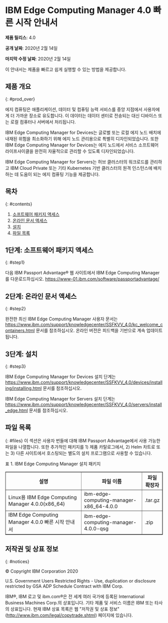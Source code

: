 # IBM Edge Computing Manager 4.0 빠른 시작 안내서

<b>제품 릴리스</b>: 4.0

<b>공개 날짜</b>: 2020년 2월 14일

<b>마지막 수정 날짜</b>: 2020년 2월 14일

이 안내서는 제품을 빠르고 쉽게 실행할 수 있는 방법을 제공합니다.

## 제품 개요
{: #prod_over}

에지 컴퓨팅은 애플리케이션, 데이터 및 컴퓨팅 능력 서비스를 중앙 지점에서 사용자에게 더 가까운 장소로 유도합니다. 이 데이터는 데이터 센터로 전송되는 대신 디바이스 또는 로컬 컴퓨터나 서버에서 처리됩니다.

IBM Edge Computing Manager for Devices는 글로벌 또는 로컬 에지 노드 배치에 내재된 위험을 최소화하기 위해 에지 노드 관리용으로 특별히 디자인되었습니다. 또한 IBM Edge Computing Manager for Devices는 에지 노드에서 서비스 소프트웨어 라이프사이클을 완전히 자율적으로 관리할 수 있도록 디자인되었습니다. 

IBM Edge Computing Manager for Servers는 허브 클러스터의 워크로드를 관리하고 IBM Cloud Private 또는 기타 Kubernetes 기반 클러스터의 원격 인스턴스에 배치하는 데 도움이 되는 에지 컴퓨팅 기능을 제공합니다.

## 목차
{: #contents}

 1. [소프트웨어 패키지 액세스](#step1)
 2. [온라인 문서 액세스](#step2)
 3. [설치](#step3)
 4. [파일 목록](#files)

## 1단계: 소프트웨어 패키지 액세스
{: #step1}

다음 IBM Passport Advantage® 웹 사이트에서 IBM Edge Computing Manager를 다운로드하십시오. https://www-01.ibm.com/software/passportadvantage/

## 2단계: 온라인 문서 액세스
{: #step2}

완전한 최신 IBM Edge Computing Manager 사용자 문서는 https://www.ibm.com/support/knowledgecenter/SSFKVV_4.0/kc_welcome_containers.html 문서를 참조하십시오. 온라인 버전은 피드백을 기반으로 계속 업데이트됩니다.

## 3단계: 설치
{: #step3}

IBM Edge Computing Manager for Devices 설치 단계는 https://www.ibm.com/support/knowledgecenter/SSFKVV_4.0/devices/installing/installing.html 문서를 참조하십시오. 

IBM Edge Computing Manager for Servers 설치 단계는 https://www.ibm.com/support/knowledgecenter/SSFKVV_4.0/servers/install_edge.html 문서를 참조하십시오. 

## 파일 목록
{: #files}
이 섹션은 사용자 번들에 대해 IBM Passport Advantage에서 사용 가능한 파일을 나열합니다. 또한 추가적인 패키지를 1) 제품 카탈로그에서, 2) Helm 차트로 또는 3) 다른 사이트에서 호스팅되는 별도의 설치 프로그램으로 사용할 수 있습니다.

표 1. IBM Edge Computing Manager 설치 패키지
<table border="1" width="100%">
  <tr>
    <th width="50%">설명</th>
    <th width="40%">파일 이름<br></th>
    <th width="10%">파일 확장자<br></th>
  </tr>
  <tr>
    <td>Linux용 IBM Edge Computing Manager 4.0.0(x86_64)</td>
    <td>ibm-edge-computing-manager-x86_64-4.0.0</td>
    <td>.tar.gz</td>
  </tr>
  <tr>
    <td>IBM Edge Computing Manager 4.0.0 빠른 시작 안내서</td>
    <td>ibm-edge-computing-manager-4.0.0-qsg</td>
    <td>.zip</td>
  </tr>
</table>

## 저작권 및 상표 정보
{: #notices}

© Copyright IBM Corporation 2020

U.S. Government Users Restricted Rights - Use, duplication or disclosure restricted by GSA ADP Schedule Contract with IBM Corp.

IBM®, IBM 로고 및 ibm.com®은 전 세계 여러 국가에 등록된 International Business Machines Corp.의 상표입니다. 기타 제품 및 서비스 이름은 IBM 또는 타사의 상표입니다. 현재 IBM 상표 목록은
웹 "저작권 및 상표 정보"(http://www.ibm.com/legal/copytrade.shtml) 페이지에 있습니다.
